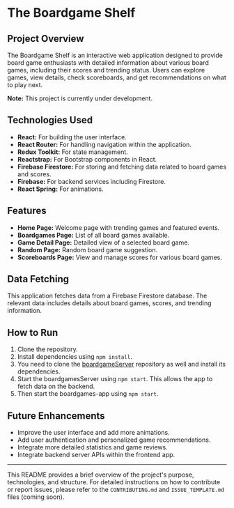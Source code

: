 # The Boardgame Shelf


## Project Overview

The Boardgame Shelf is an interactive web application designed to provide board game enthusiasts with detailed information about various board games, including their scores and trending status. Users can explore games, view details, check scoreboards, and get recommendations on what to play next.

**Note:** This project is currently under development.

## Technologies Used

- **React:** For building the user interface.
- **React Router:** For handling navigation within the application.
- **Redux Toolkit:** For state management.
- **Reactstrap:** For Bootstrap components in React.
- **Firebase Firestore:** For storing and fetching data related to board games and scores.
- **Firebase:** For backend services including Firestore.
- **React Spring:** For animations.

## Features

- **Home Page:** Welcome page with trending games and featured events.
- **Boardgames Page:** List of all board games available.
- **Game Detail Page:** Detailed view of a selected board game.
- **Random Page:** Random board game suggestion.
- **Scoreboards Page:** View and manage scores for various board games.

## Data Fetching

This application fetches data from a Firebase Firestore database. The relevant data includes details about board games, scores, and trending information.

## How to Run

1. Clone the repository.
2. Install dependencies using `npm install`.
3. You need to clone the [boardgameServer](https://github.com/esthermdev/boardgameServer) repository as well and install its dependencies.
4. Start the boardgamesServer using `npm start`. This allows the app to fetch data on the backend.
5. Then start the boardgames-app using `npm start`.

## Future Enhancements

- Improve the user interface and add more animations.
- Add user authentication and personalized game recommendations.
- Integrate more detailed statistics and game reviews.
- Integrate backend server APIs within the frontend app.

---

This README provides a brief overview of the project's purpose, technologies, and structure. For detailed instructions on how to contribute or report issues, please refer to the `CONTRIBUTING.md` and `ISSUE_TEMPLATE.md` files (coming soon).